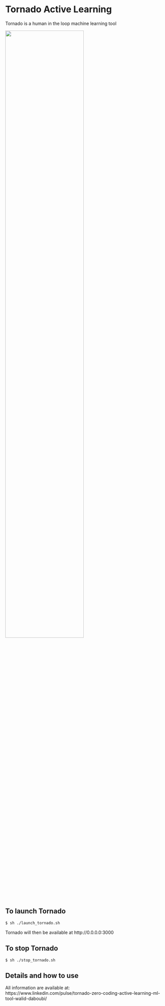 <h1>Tornado Active Learning</h1>
<p>Tornado is a human in the loop machine learning tool</p>

<img src="https://media.licdn.com/dms/image/C5612AQFG1h7oypt4tA/article-inline_image-shrink_1500_2232/0?e=1557964800&v=beta&t=dXl0j2ecVYsMSi41lDcIE_S9U8seAEK4Wl73AeNmCR4" width="70%"/>

<h2>To launch Tornado</h2>
<code>$ sh ./launch_tornado.sh</code>
<p>Tornado will then be available at http://0.0.0.0:3000</p>
  
<h2>To stop Tornado</h2>
<code>$ sh ./stop_tornado.sh</code>
<h2>Details and how to use</h2>
All information are available at:
<br>
https://www.linkedin.com/pulse/tornado-zero-coding-active-learning-ml-tool-walid-daboubi/
